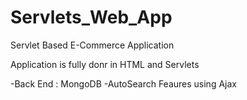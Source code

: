 # Servlets_Web_App
Servlet Based E-Commerce Application

Application is fully donr in HTML and Servlets

-Back End : MongoDB
-AutoSearch Feaures using Ajax

